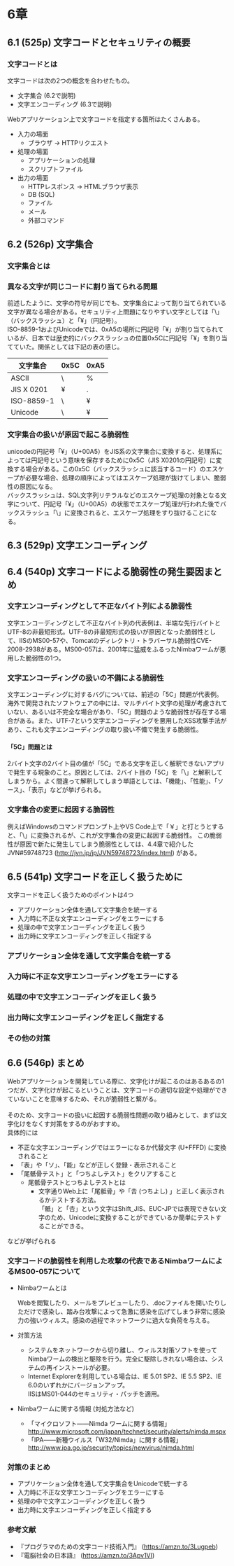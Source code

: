 # 6章
## 6.1 (525p) 文字コードとセキュリティの概要
### 文字コードとは
文字コードは次の2つの概念を合わせたもの。
- 文字集合 (6.2で説明)
- 文字エンコーディング (6.3で説明)

Webアプリケーション上で文字コードを指定する箇所はたくさんある。
- 入力の場面
  - ブラウザ → HTTPリクエスト
- 処理の場面
  - アプリケーションの処理
  - スクリプトファイル
- 出力の場面
  - HTTPレスポンス → HTMLブラウザ表示
  - DB (SQL)
  - ファイル
  - メール
  - 外部コマンド


## 6.2 (526p) 文字集合
### 文字集合とは

### 異なる文字が同じコードに割り当てられる問題
前述したように、文字の符号が同じでも、文字集合によって割り当てられている文字が異なる場合がある。セキュリティ上問題になりやすい文字としては「\」（バックスラッシュ）と「¥」（円記号）。<br>ISO-8859-1およびUnicodeでは、0xA5の場所に円記号「¥」が割り当てられているが、日本では歴史的にバックスラッシュの位置0x5Cに円記号「¥」を割り当てていた。関係としては下記の表の感じ。

|  文字集合    |  0x5C  |  0xA5  |
| ------------ | ------ | ------ |
|  ASCII       |  \     |  %     |
|  JIS X 0201  |  ¥     |  .     |
|  ISO-8859-1  |  \     |  ¥     |
|  Unicode     |  \     |  ¥     |

### 文字集合の扱いが原因で起こる脆弱性
unicodeの円記号「¥」（U+00A5）をJIS系の文字集合に変換すると、処理系によっては円記号という意味を保存するために0x5C（JIS X0201の円記号）に変換する場合がある。この0x5C（バックスラッシュに該当するコード）のエスケープが必要な場合、処理の順序によってはエスケープ処理が抜けてしまい、脆弱性の原因になる。<br>バックスラッシュは、SQL文字列リテラルなどのエスケープ処理の対象となる文字について、円記号「¥」（U+00A5）の状態でエスケープ処理が行われた後でバックスラッシュ「\」に変換されると、エスケープ処理をすり抜けることになる。

## 6.3 (529p) 文字エンコーディング

## 6.4 (540p) 文字コードによる脆弱性の発生要因まとめ
### 文字エンコーディングとして不正なバイト列による脆弱性
文字エンコーディングとして不正なバイト列の代表例は、半端な先行バイトとUTF-8の非最短形式。UTF-8の非最短形式の扱いが原因となった脆弱性として、IISのMS00-57や、Tomcatのディレクトリ・トラバーサル脆弱性CVE-2008-2938がある。MS00-057は、2001年に猛威をふるったNimbaワームが悪用した脆弱性の1つ。

### 文字エンコーディングの扱いの不備による脆弱性
文字エンコーディングに対するバグについては、前述の「5C」問題が代表例。海外で開発されたソフトウェアの中には、マルチバイト文字の処理が考慮されていない、あるいは不完全な場合があり、「5C」問題のような脆弱性が存在する場合がある。また、UTF-7という文字エンコーディングを悪用したXSS攻撃手法があり、これも文字エンコーディングの取り扱い不備で発生する脆弱性。

#### 「5C」問題とは
2バイト文字の2バイト目の値が「5C」である文字を正しく解釈できないアプリで発生する現象のこと。原因としては、2バイト目の「5C」を「\」と解釈してしまうから。よく間違って解釈してしまう単語としては、「機能」、「性能」、「ソース」、「表示」などが挙げられる。

### 文字集合の変更に起因する脆弱性
例えばWindowsのコマンドプロンプト上やVS Code上で「￥」と打とうとすると、「\」に変換されるが、これが文字集合の変更に起因する脆弱性。
この脆弱性が原因で新たに発生してしまう脆弱性としては、4.4章で紹介したJVN#59748723 (http://jvn.jp/jp/JVN59748723/index.html) がある。

## 6.5 (541p) 文字コードを正しく扱うために
文字コードを正しく扱うためのポイントは4つ
- アプリケーション全体を通して文字集合を統一する
- 入力時に不正な文字エンコーディングをエラーにする
- 処理の中で文字エンコーディングを正しく扱う
- 出力時に文字エンコーディングを正しく指定する

### アプリケーション全体を通して文字集合を統一する

### 入力時に不正な文字エンコーディングをエラーにする

### 処理の中で文字エンコーディングを正しく扱う

### 出力時に文字エンコーディングを正しく指定する

### その他の対策

## 6.6 (546p) まとめ
Webアプリケーションを開発している際に、文字化けが起こるのはあるあるの1つだが、文字化けが起こるということは、文字コードの適切な設定や処理ができていないことを意味するため、それが脆弱性と繋がる。<br><br>そのため、文字コードの扱いに起因する脆弱性問題の取り組みとして、まずは文字化けをなくす対策をするのがおすすめ。<br>具体的には
- 不正な文字エンコーディングではエラーになるか代替文字 (U+FFFD) に変換されること
- 「表」や「ソ」、「能」などが正しく登録・表示されること
- 「尾骶骨テスト」と「つちよしテスト」をクリアすること
  - 尾骶骨テストとつちよしテストとは
    - 文字通りWeb上に「尾骶骨」や「𠮷 (つちよし) 」と正しく表示されるかテストする方法。<br>「骶」と「𠮷」という文字はShift_JIS、EUC-JPでは表現できない文字のため、Unicodeに変換することができているか簡単にテストすることができる。

などが挙げられる

### 文字コードの脆弱性を利用した攻撃の代表であるNimbaワームによるMS00-057について
- Nimbaワームとは

  Webを閲覧したり、メールをプレビューしたり、.docファイルを開いたりしただけで感染し、踏み台攻撃によって急激に感染を広げてしまう非常に感染力の強いウィルス。感染の過程でネットワークに過大な負荷を与える。

- 対策方法
  - システムをネットワークから切り離し、ウィルス対策ソフトを使ってNimbaワームの検出と駆除を行う。完全に駆除しきれない場合は、システムの再インストールが必要。
  - Internet Explorerを利用している場合は、IE 5.01 SP2、IE 5.5 SP2、IE 6.0のいずれかにバージョンアップ。<br>IISはMS01-044のセキュリティ・パッチを適用。

- Nimbaワームに関する情報 (対処方法など)
  - 「マイクロソフト――Nimda ワームに関する情報」<br>http://www.microsoft.com/japan/technet/security/alerts/nimda.mspx
  - 「IPA――新種ウイルス「W32/Nimda」に関する情報」<br>http://www.ipa.go.jp/security/topics/newvirus/nimda.html

### 対策のまとめ
- アプリケーション全体を通して文字集合をUnicodeで統一する
- 入力時に不正な文字エンコーディングをエラーにする
- 処理の中で文字エンコーディングを正しく扱う
- 出力時に文字エンコーディングを正しく指定する

### 参考文献
- 『プログラマのための文字コード技術入門』 (https://amzn.to/3Lugpeb)
- 『電脳社会の日本語』 (https://amzn.to/3Apv1VI)